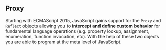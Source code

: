 ## Proxy
Starting with ECMAScript 2015, JavaScript gains support for the `Proxy` and `Reflect` objects allowing you to **intercept and define custom behavior** for fundamental language operations (e.g. property lookup, assignment, enumeration, function invocation, etc). With the help of these two objects you are able to program at the meta level of JavaScript.